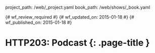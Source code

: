 project_path: /web/_project.yaml
book_path: /web/shows/_book.yaml

{# wf_review_required #}
{# wf_updated_on: 2015-01-18 #}
{# wf_published_on: 2015-01-18 #}

# HTTP203: Podcast {: .page-title }
